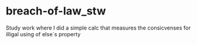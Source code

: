# breach-of-law_stw
 Study work where I did a simple calc that measures the consicvenses for illigal using of else`s property 
